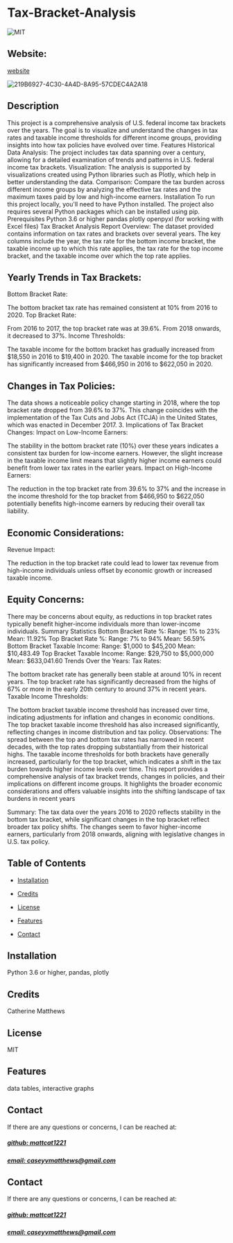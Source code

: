 # Tax-Bracket-Analysis

![MIT](https://img.shields.io/badge/License-MIT-blue)

## Website: 
[website](https://github.com/mattcat1221/Tax-Bracket-Analysis)

![219B6927-4C30-4A4D-8A95-57CDEC4A2A18](https://github.com/user-attachments/assets/c134c8a8-3bd0-49c8-a923-8093653c28ff)


## Description
This project is a comprehensive analysis of U.S. federal income tax brackets over the years. The goal is to visualize and understand the changes in tax rates and taxable income thresholds for different income groups, providing insights into how tax policies have evolved over time.  Features Historical Data Analysis: The project includes tax data spanning over a century, allowing for a detailed examination of trends and patterns in U.S. federal income tax brackets. Visualization: The analysis is supported by visualizations created using Python libraries such as Plotly, which help in better understanding the data. Comparison: Compare the tax burden across different income groups by analyzing the effective tax rates and the maximum taxes paid by low and high-income earners. Installation To run this project locally, you'll need to have Python installed. The project also requires several Python packages which can be installed using pip.  Prerequisites Python 3.6 or higher pandas plotly openpyxl (for working with Excel files)
Tax Bracket Analysis Report
Overview:
The dataset provided contains information on tax rates and brackets over several years. The key columns include the year, the tax rate for the bottom income bracket, the taxable income up to which this rate applies, the tax rate for the top income bracket, and the taxable income over which the top rate applies.

## Yearly Trends in Tax Brackets:
Bottom Bracket Rate:

The bottom bracket tax rate has remained consistent at 10% from 2016 to 2020.
Top Bracket Rate:

From 2016 to 2017, the top bracket rate was at 39.6%.
From 2018 onwards, it decreased to 37%.
Income Thresholds:

The taxable income for the bottom bracket has gradually increased from $18,550 in 2016 to $19,400 in 2020.
The taxable income for the top bracket has significantly increased from $466,950 in 2016 to $622,050 in 2020.

## Changes in Tax Policies:
The data shows a noticeable policy change starting in 2018, where the top bracket rate dropped from 39.6% to 37%. This change coincides with the implementation of the Tax Cuts and Jobs Act (TCJA) in the United States, which was enacted in December 2017.
3. Implications of Tax Bracket Changes:
Impact on Low-Income Earners:

The stability in the bottom bracket rate (10%) over these years indicates a consistent tax burden for low-income earners. However, the slight increase in the taxable income limit means that slightly higher income earners could benefit from lower tax rates in the earlier years.
Impact on High-Income Earners:

The reduction in the top bracket rate from 39.6% to 37% and the increase in the income threshold for the top bracket from $466,950 to $622,050 potentially benefits high-income earners by reducing their overall tax liability.
## Economic Considerations:
Revenue Impact:

The reduction in the top bracket rate could lead to lower tax revenue from high-income individuals unless offset by economic growth or increased taxable income.

## Equity Concerns:
There may be concerns about equity, as reductions in top bracket rates typically benefit higher-income individuals more than lower-income individuals.
Summary Statistics
Bottom Bracket Rate %:
Range: 1% to 23%
Mean: 11.92%
Top Bracket Rate %:
Range: 7% to 94%
Mean: 56.59%
Bottom Bracket Taxable Income:
Range: $1,000 to $45,200
Mean: $10,483.49
Top Bracket Taxable Income:
Range: $29,750 to $5,000,000
Mean: $633,041.60
Trends Over the Years:
Tax Rates:

The bottom bracket rate has generally been stable at around 10% in recent years.
The top bracket rate has significantly decreased from the highs of 67% or more in the early 20th century to around 37% in recent years.
Taxable Income Thresholds:

The bottom bracket taxable income threshold has increased over time, indicating adjustments for inflation and changes in economic conditions.
The top bracket taxable income threshold has also increased significantly, reflecting changes in income distribution and tax policy.
Observations:
The spread between the top and bottom tax rates has narrowed in recent decades, with the top rates dropping substantially from their historical highs.
The taxable income thresholds for both brackets have generally increased, particularly for the top bracket, which indicates a shift in the tax burden towards higher income levels over time.
This report provides a comprehensive analysis of tax bracket trends, changes in policies, and their implications on different income groups. It highlights the broader economic considerations and offers valuable insights into the shifting landscape of tax burdens in recent years

Summary:
The tax data over the years 2016 to 2020 reflects stability in the bottom tax bracket, while significant changes in the top bracket reflect broader tax policy shifts. The changes seem to favor higher-income earners, particularly from 2018 onwards, aligning with legislative changes in U.S. tax policy.


## Table of Contents
- [Installation](#installation)

- [Credits](#credits)
- [License](#license)
- [Features](#features)

- [Contact](#contact)

## Installation
Python 3.6 or higher, pandas, plotly



## Credits
Catherine Matthews

## License
MIT

## Features
data tables, interactive graphs



## Contact
If there are any questions or concerns, I can be reached at:
##### [github: mattcat1221](https://github.com/mattcat1221)
##### [email: caseyvmatthews@gmail.com](mailto:caseyvmatthews@gmail.com)






## Contact
If there are any questions or concerns, I can be reached at:
##### [github: mattcat1221](https://github.com/mattcat1221)
##### [email: caseyvmatthews@gmail.com](mailto:caseyvmatthews@gmail.com)

